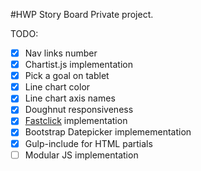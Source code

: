 #HWP Story Board
Private project.

TODO:
  - [x] Nav links number
  - [x] Chartist.js implementation
  - [x] Pick a goal on tablet
  - [x] Line chart color
  - [x] Line chart axis names
  - [x] Doughnut responsiveness
  - [x] [Fastclick](https://github.com/ftlabs/fastclick) implementation
  - [x] Bootstrap Datepicker implemementation
  - [x] Gulp-include for HTML partials
  - [ ] Modular JS implementation
